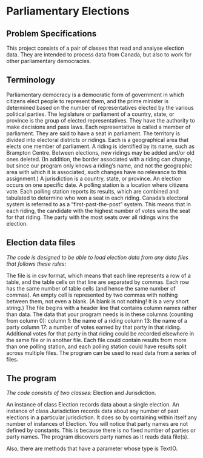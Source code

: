 # Parliamentary Elections


## Problem Specifications

This project consists of a pair of classes that read and analyse election data. They are intended to process data from Canada, but also to work for other parliamentary democracies.


## Terminology

Parliamentary democracy is a democratic form of government in which citizens elect people to represent them, and the prime minister is determined based on the number of representatives elected by the various political parties.
The legislature or parliament of a country, state, or province is the group of elected representatives. They have the authority to make decisions and pass laws.
Each representative is called a member of parliament. They are said to have a seat in parliament.
The territory is divided into electoral districts or ridings. Each is a geographical area that elects one member of parliament.
A riding is identified by its name, such as Brampton Centre.
Between elections, new ridings may be added and/or old ones deleted.
(In addition, the border associated with a riding can change, but since our program only knows a riding’s name, and not the geographic area with which it is associated, such changes have no relevance to this assignment.)
A jurisdiction is a country, state, or province.
An election occurs on one specific date.
A polling station is a location where citizens vote. Each polling station reports its results, which are combined and tabulated to determine who won a seat in each riding.
Canada’s electoral system is referred to as a “first-past-the-post” system. This means that in each riding, the candidate with the highest number of votes wins the seat for that riding.
The party with the most seats over all ridings wins the election.


## Election data files

_The code is designed to be able to load election data from any data files that follows these rules_:

The file is in csv format, which means that each line represents a row of a table, and the table cells on that line are separated by commas.
Each row has the same number of table cells (and hence the same number of commas).
An empty cell is represented by two commas with nothing between them, not even a blank. (A blank is not nothing! It is a very short string.)
The file begins with a header line that contains column names rather than data.
The data that your program needs is in these columns (counting from column 0):
column 1: the name of a riding
column 13: the name of a party
column 17: a number of votes earned by that party in that riding.
Additional votes for that party in that riding could be recorded elsewhere in the same file or in another file.
Each file could contain results from more than one polling station, and each polling station could have results split across multiple files. The program can be used to read data from a series of files.


## The program

_The code consists of two classes_:
Election and Jurisdiction.

An instance of class Election records data about a single election.
An instance of class Jurisdiction records data about any number of past elections in a particular jurisdiction. It does so by containing within itself any number of instances of Election.
You will notice that party names are not defined by constants. This is because there is no fixed number of parties or party names. The program discovers party names as it reads data file(s).

Also, there are methods that have a parameter whose type is TextIO.
